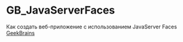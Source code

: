 # GB_JavaServerFaces
Как создать веб-приложение с использованием JavaServer Faces [GeekBrains](https://www.youtube.com/watch?v=g7z0q1IaQe8&amp;feature=push-u-sub&amp;attr_tag=mK5zYQlLG96o8XbU-6)
